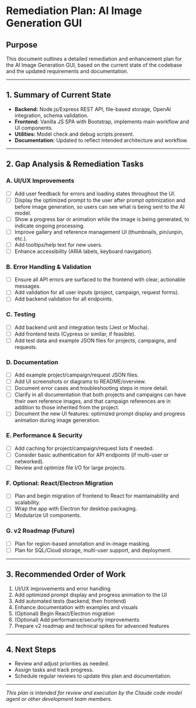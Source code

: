 # Remediation Plan: AI Image Generation GUI

## Purpose
This document outlines a detailed remediation and enhancement plan for the AI Image Generation GUI, based on the current state of the codebase and the updated requirements and documentation.

---

## 1. Summary of Current State
- **Backend:** Node.js/Express REST API, file-based storage, OpenAI integration, schema validation.
- **Frontend:** Vanilla JS SPA with Bootstrap, implements main workflow and UI components.
- **Utilities:** Model check and debug scripts present.
- **Documentation:** Updated to reflect intended architecture and workflow.

---

## 2. Gap Analysis & Remediation Tasks

### A. UI/UX Improvements
- [ ] Add user feedback for errors and loading states throughout the UI.
- [ ] Display the optimized prompt to the user after prompt optimization and before image generation, so users can see what is being sent to the AI model.
- [ ] Show a progress bar or animation while the image is being generated, to indicate ongoing processing.
- [ ] Improve gallery and reference management UI (thumbnails, pin/unpin, etc.).
- [ ] Add tooltips/help text for new users.
- [ ] Enhance accessibility (ARIA labels, keyboard navigation).

### B. Error Handling & Validation
- [ ] Ensure all API errors are surfaced to the frontend with clear, actionable messages.
- [ ] Add validation for all user inputs (project, campaign, request forms).
- [ ] Add backend validation for all endpoints.

### C. Testing
- [ ] Add backend unit and integration tests (Jest or Mocha).
- [ ] Add frontend tests (Cypress or similar, if feasible).
- [ ] Add test data and example JSON files for projects, campaigns, and requests.

### D. Documentation
- [ ] Add example project/campaign/request JSON files.
- [ ] Add UI screenshots or diagrams to README/overview.
- [ ] Document error cases and troubleshooting steps in more detail.
- [ ] Clarify in all documentation that both projects and campaigns can have their own reference images, and that campaign references are in addition to those inherited from the project.
- [ ] Document the new UI features: optimized prompt display and progress animation during image generation.

### E. Performance & Security
- [ ] Add caching for project/campaign/request lists if needed.
- [ ] Consider basic authentication for API endpoints (if multi-user or networked).
- [ ] Review and optimize file I/O for large projects.

### F. Optional: React/Electron Migration
- [ ] Plan and begin migration of frontend to React for maintainability and scalability.
- [ ] Wrap the app with Electron for desktop packaging.
- [ ] Modularize UI components.

### G. v2 Roadmap (Future)
- [ ] Plan for region-based annotation and in-image masking.
- [ ] Plan for SQL/Cloud storage, multi-user support, and deployment.

---

## 3. Recommended Order of Work
1. UI/UX improvements and error handling
2. Add optimized prompt display and progress animation to the UI
3. Add automated tests (backend, then frontend)
4. Enhance documentation with examples and visuals
5. (Optional) Begin React/Electron migration
6. (Optional) Add performance/security improvements
7. Prepare v2 roadmap and technical spikes for advanced features

---

## 4. Next Steps
- Review and adjust priorities as needed.
- Assign tasks and track progress.
- Schedule regular reviews to update this plan and documentation.

---

*This plan is intended for review and execution by the Claude code model agent or other development team members.*
